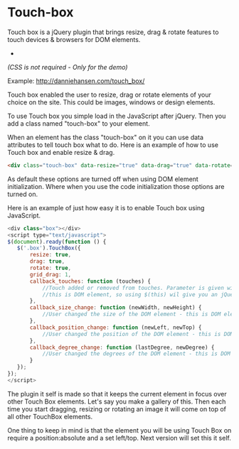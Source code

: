 Touch-box
=========

Touch box is a jQuery plugin that brings resize, drag & rotate features to touch devices & browsers for DOM elements.

-
*(CSS is not required - Only for the demo)*

Example: http://danniehansen.com/touch_box/

Touch box enabled the user to resize, drag or rotate elements of your choice on the site.
This could be images, windows or design elements.

To use Touch box you simple load in the JavaScript after jQuery.
Then you add a class named "touch-box" to your element.

When an element has the class "touch-box" on it you can use data attributes
to tell touch box what to do. Here is an example of how to use Touch box and enable resize & drag.

```html
<div class="touch-box" data-resize="true" data-drag="true" data-rotate="true"></div>
```

As default these options are turned off when using DOM element initialization.
Where when you use the code initialization those options are turned on.

Here is an example of just how easy it is to enable Touch box using JavaScript.

```javascript
<div class="box"></div>
<script type="text/javascript">
$(document).ready(function () {
   $('.box').TouchBox({
       resize: true,
       drag: true,
       rotate: true,
       grid_drag: 1,
       callback_touches: function (touches) {
           //Touch added or removed from touches. Parameter is given with current touches
           //this is DOM element, so using $(this) wil give you an jQuery element
       },
       callback_size_change: function (newWidth, newHeight) {
           //User changed the size of the DOM element - this is DOM element, so using $(this) wil give you an jQuery element.
       },
       callback_position_change: function (newLeft, newTop) {
           //User changed the position of the DOM element - this is DOM element, so using $(this) wil give you an jQuery element.
       },
       callback_degree_change: function (lastDegree, newDegree) {
           //User changed the degrees of the DOM element - this is DOM element, so using $(this) wil give you an jQuery element.
       }
   });
});
</script>
```

The plugin it self is made so that it keeps the current element in focus over other Touch Box elements.
Let's say you make a gallery of this. Then each time you start dragging, resizing or rotating an image it will come
on top of all other TouchBox elements.

One thing to keep in mind is that the element you will be using Touch Box on require a position:absolute and a set left/top.
Next version will set this it self.